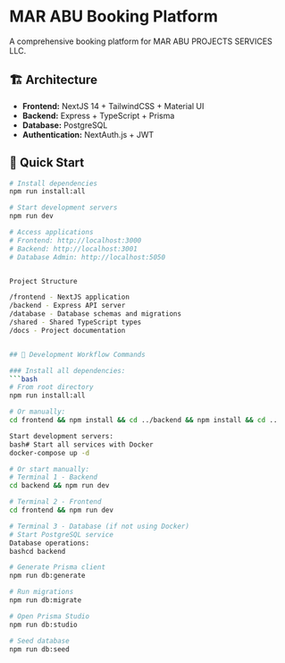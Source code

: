 # MAR ABU Booking Platform

A comprehensive booking platform for MAR ABU PROJECTS SERVICES LLC.

## 🏗️ Architecture
- **Frontend:** NextJS 14 + TailwindCSS + Material UI
- **Backend:** Express + TypeScript + Prisma
- **Database:** PostgreSQL
- **Authentication:** NextAuth.js + JWT

## 🚀 Quick Start
```bash
# Install dependencies
npm run install:all

# Start development servers
npm run dev

# Access applications
# Frontend: http://localhost:3000
# Backend: http://localhost:3001
# Database Admin: http://localhost:5050


Project Structure

/frontend - NextJS application
/backend - Express API server
/database - Database schemas and migrations
/shared - Shared TypeScript types
/docs - Project documentation


## 🔄 Development Workflow Commands

### Install all dependencies:
```bash
# From root directory
npm run install:all

# Or manually:
cd frontend && npm install && cd ../backend && npm install && cd ..

Start development servers:
bash# Start all services with Docker
docker-compose up -d

# Or start manually:
# Terminal 1 - Backend
cd backend && npm run dev

# Terminal 2 - Frontend
cd frontend && npm run dev

# Terminal 3 - Database (if not using Docker)
# Start PostgreSQL service
Database operations:
bashcd backend

# Generate Prisma client
npm run db:generate

# Run migrations
npm run db:migrate

# Open Prisma Studio
npm run db:studio

# Seed database
npm run db:seed